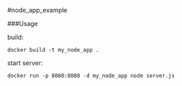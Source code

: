 #node_app_example

###Usage

build:

```
docker build -t my_node_app .
```

start server:

```
docker run -p 8080:8080 -d my_node_app node server.js
```